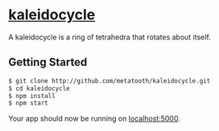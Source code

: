 # [kaleidocycle](https://kaleidocycle.metatooth.com)

A kaleidocycle is a ring of tetrahedra that rotates about itself.

## Getting Started

```sh
$ git clone http://github.com/metatooth/kaleidocycle.git
$ cd kaleidocycle
$ npm install
$ npm start
```

Your app should now be running on [localhost:5000](http://localhost:5000/).
